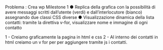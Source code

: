 Problema : Crea wp
Milestone 1
●	Replica della grafica con la possibilità di avere messaggi scritti dall’utente (verdi) e dall’interlocutore (bianco) assegnando due classi CSS diverse
●	Visualizzazione dinamica della lista contatti: tramite la direttiva v-for, visualizzare nome e immagine di ogni contatto

1 - Creiamo graficamente la pagina in html e css
2 - Al interno dei contatti in html creiamo un v for per per aggiungere tramite js i contatti.